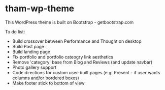 # tham-wp-theme

This WordPress theme is built on Bootstrap - getbootstrap.com

To do list:
- Build crossover between Performance and Thought on desktop
- Build Past page
- Build landing page
- Fix portfolio and portfolio cateogry link aesthetics
- Remove 'category' base from Blog and Reviews (and update navbar)
- Photo gallery support
- Code directions for custom user-built pages (e.g. Present - if user wants columns and/or bordered boxes)
- Make footer stick to bottom of view
